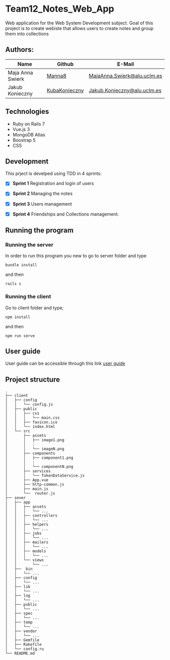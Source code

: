 # Team12_Notes_Web_App
Web application for the Web System Development subject. Goal of this project is to create webiste that allows users to create notes and group them into collections 

## Authors:
<table>
  <thead>
    <th>Name</th>
    <th>Github</th>
    <th>E-Mail</th>
  </thead>
  <tbody>
    <tr>
      <td>Maja Anna Swierk</td>
      <td><a href="https://github.com/manna8">Manna8</a></td>
      <td><a href="mailto:MajaAnna.Swierk@alu.uclm.es">MajaAnna.Swierk@alu.uclm.es</a></td>
    </tr>
    <tr>
      <td>Jakub Konieczny</td>
      <td><a href="https://github.com/KubaKonieczny">KubaKonieczny</a></td>
      <td><a href="mailto:Jakub.Konieczny@alu.uclm.es">Jakub.Konieczny@alu.uclm.es</a></td>
    </tr>
  </tbody>
</table>

## Technologies 
- Ruby on Rails 7
- Vue.js 3
- MongoDB Atlas 
- Boostrap 5
- CSS

## Development

This prject is develped using TDD in 4 sprints:
- [x] **Sprint 1** Registration and login of users
- [x] **Sprint 2**  Managing the notes
- [x] **Sprint 3**  Users management
- [x] **Sprint 4** Friendships and Collections management.


## Running the program
### Running the server
In order to run this program you new to go to server folder and type
```
bundle install
```
and then
```
rails s
```
### Running the client
Go to client folder and type;
```
npm install
```
and then
```
npm run serve
```
## User guide

User guide can be accessible through this link [user guide](https://github.com/manna8/Team12_Notes_Web_App/blob/documentation/MindNote%20-%20user%20guide.pdf)

## Project structure

```
.
├── client
│   ├── config
│   │   └── config.js
│   ├── public
│   │   ├── css
│   │   │   └── main.css
│   │   ├── favicon.ico
│   │   └── index.html
│   └── src
│       ├── assets
│       │   ├── image1.png
│       │   : 
│       │   └── imageN.png
│       ├── components
│       │   ├── component1.png
│       │   : 
│       │   └── componentN.png 
│       ├── services
│       │   └── TokenDataService.js
│       ├── App.vue
│       ├── http-common.js
│       ├── main.js
│       └──  router.js
├── sever
│   ├── app
│   │   ├── assets
│   │   │   └── ...
│   │   ├── controllers
│   │   │   └── ...
│   │   ├── helpers
│   │   │   └── ...
│   │   ├── jobs
│   │   │   └── ...
│   │   ├── mailers
│   │   │   └── ...
│   │   ├── models
│   │   │   └── ...
│   │   └── views
│   │       └── ...
│   ├──  bin
│   │   └── ...
│   ├── config
│   │   └── ...
│   ├── lib
│   │   └── ...
│   ├── log
│   │   └── ...
│   ├── public
│   │   └── ...
│   ├── spec
│   │   └── ...
│   ├── temp
│   │   └── ...
│   ├── vendor
│   │   └── ...
│   ├── Gemfile
│   ├── Rakefile
│   └── config.ru
└── README.md
```

